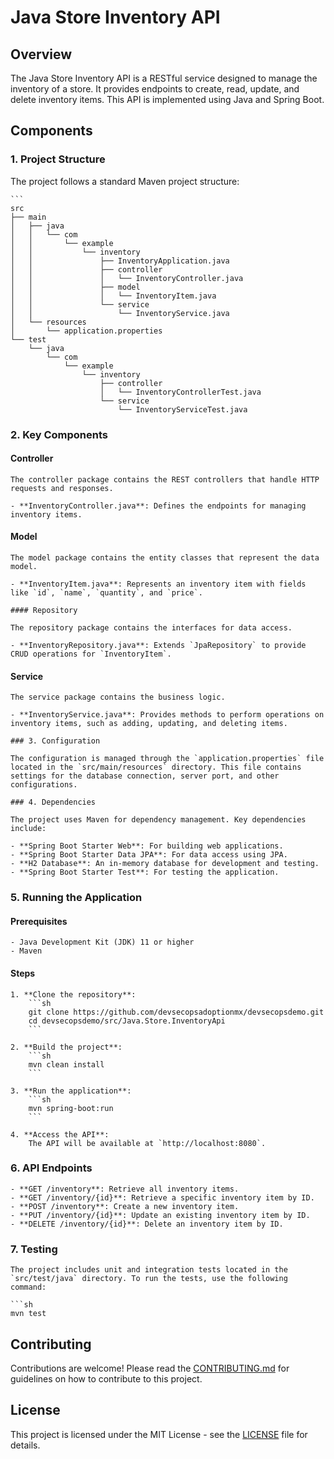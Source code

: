 # Java Store Inventory API

## Overview

The Java Store Inventory API is a RESTful service designed to manage the inventory of a store. It provides endpoints to create, read, update, and delete inventory items. This API is implemented using Java and Spring Boot.

## Components

### 1. Project Structure

The project follows a standard Maven project structure:
    
    ```
    src
    ├── main
    │   ├── java
    │   │   └── com
    │   │       └── example
    │   │           └── inventory
    │   │               ├── InventoryApplication.java
    │   │               ├── controller
    │   │               │   └── InventoryController.java
    │   │               ├── model
    │   │               │   └── InventoryItem.java
    │   │               └── service
    │   │                   └── InventoryService.java
    │   └── resources
    │       └── application.properties
    └── test
        └── java
            └── com
                └── example
                    └── inventory
                        ├── controller
                        │   └── InventoryControllerTest.java
                        └── service
                            └── InventoryServiceTest.java
                                                        
    
        
### 2. Key Components
    
#### Controller
    
    The controller package contains the REST controllers that handle HTTP requests and responses.
    
    - **InventoryController.java**: Defines the endpoints for managing inventory items.
    
#### Model
    
    The model package contains the entity classes that represent the data model.
    
    - **InventoryItem.java**: Represents an inventory item with fields like `id`, `name`, `quantity`, and `price`.
    
    #### Repository
    
    The repository package contains the interfaces for data access.
    
    - **InventoryRepository.java**: Extends `JpaRepository` to provide CRUD operations for `InventoryItem`.
    
#### Service
    
    The service package contains the business logic.
    
    - **InventoryService.java**: Provides methods to perform operations on inventory items, such as adding, updating, and deleting items.
    
    ### 3. Configuration
    
    The configuration is managed through the `application.properties` file located in the `src/main/resources` directory. This file contains settings for the database connection, server port, and other configurations.
    
    ### 4. Dependencies
    
    The project uses Maven for dependency management. Key dependencies include:
    
    - **Spring Boot Starter Web**: For building web applications.
    - **Spring Boot Starter Data JPA**: For data access using JPA.
    - **H2 Database**: An in-memory database for development and testing.
    - **Spring Boot Starter Test**: For testing the application.
    
### 5. Running the Application
    
#### Prerequisites
   
    - Java Development Kit (JDK) 11 or higher
    - Maven
    
#### Steps
    
    1. **Clone the repository**:
        ```sh
        git clone https://github.com/devsecopsadoptionmx/devsecopsdemo.git
        cd devsecopsdemo/src/Java.Store.InventoryApi
        ```
    
    2. **Build the project**:
        ```sh
        mvn clean install
        ```
    
    3. **Run the application**:
        ```sh
        mvn spring-boot:run
        ```
    
    4. **Access the API**:
        The API will be available at `http://localhost:8080`.
    
### 6. API Endpoints
    
    - **GET /inventory**: Retrieve all inventory items.
    - **GET /inventory/{id}**: Retrieve a specific inventory item by ID.
    - **POST /inventory**: Create a new inventory item.
    - **PUT /inventory/{id}**: Update an existing inventory item by ID.
    - **DELETE /inventory/{id}**: Delete an inventory item by ID.
    
### 7. Testing
    
    The project includes unit and integration tests located in the `src/test/java` directory. To run the tests, use the following command:
    
    ```sh
    mvn test

## Contributing

Contributions are welcome! Please read the [CONTRIBUTING.md](CONTRIBUTING.md) for guidelines on how to contribute to this project.

## License

This project is licensed under the MIT License - see the [LICENSE](LICENSE) file for details.



